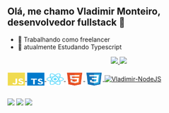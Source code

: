 ## Olá, me chamo Vladimir Monteiro, desenvolvedor fullstack 👋



- 🔭 Trabalhando como freelancer 
- 🌱 atualmente Estudando Typescript

<div align="center">
  <a href="https://github.com/VladimirMonteiro">
  <img height="180em" src="https://github-readme-stats.vercel.app/api?username=VladimirMonteiro&show_icons=true&theme=dark&include_all_commits=true&count_private=true"/>
  <img height="180em" src="https://github-readme-stats.vercel.app/api/top-langs/?username=VladimirMonteiro&layout=compact&langs_count=7&theme=dark"/>
</div>




<div style="display: inline_block"><br>
  <img align="center" alt="Rafa-Js" height="30" width="40" src="https://raw.githubusercontent.com/devicons/devicon/master/icons/javascript/javascript-plain.svg">
  <img align="center" alt="Vladimir-Ts" height="30" width="40" src="https://raw.githubusercontent.com/devicons/devicon/master/icons/typescript/typescript-plain.svg">
  <img align="center" alt="Vladimir-React" height="30" width="40" src="https://raw.githubusercontent.com/devicons/devicon/master/icons/react/react-original.svg">
  <img align="center" alt="Vladimir-HTML" height="30" width="40" src="https://raw.githubusercontent.com/devicons/devicon/master/icons/html5/html5-original.svg">
  <img align="center" alt="Vladimir-CSS" height="30" width="40" src="https://raw.githubusercontent.com/devicons/devicon/master/icons/css3/css3-original.svg">
    <img align="center" alt="Vladimir-NodeJS" height="30" width="40" src="https://devicon-website.vercel.app/api/nodejs/original.svg">
</div>

  
  ##
 
<div> 
  <a href="https://instagram.com/VladimirMonteiro021" target="_blank"><img src="https://img.shields.io/badge/-Instagram-%23E4405F?style=for-the-badge&logo=instagram&logoColor=white" target="_blank"></a>
  <a href = "mailto: vladimir.monteiro021@gmail.com@gmail.com"><img src="https://img.shields.io/badge/-Gmail-%23333?style=for-the-badge&logo=gmail&logoColor=white" target="_blank"></a>
  <a href="https://www.linkedin.com/in/vladimir-monteiro" target="_blank"><img src="https://img.shields.io/badge/-LinkedIn-%230077B5?style=for-the-badge&logo=linkedin&logoColor=white" target="_blank"></a> 
  
</div>
  
